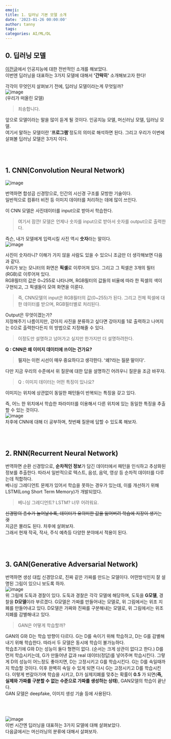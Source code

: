 ```yaml
---
emoji: 
title: 1. 딥러닝 기본 모델 소개
date: '2023-01-26 00:00:00'
author: tanny
tags: 
categories: AI/ML/DL
---
```


## 0. 딥러닝 모델
[이전글](https://tannybrown.github.io/ai/1/)에서 인공지능에 대한 전반적인 소개를 해보았다. <br>
이번엔 딥러닝을 대표하는 3가지 모델에 대해서 **'간략히'** 소개해보고자 한다! <br>


각각이 무엇인지 살펴보기 전에, 딥러닝 모델이라는게 무엇일까? <br>
![image](https://user-images.githubusercontent.com/121401159/214604573-31383ec6-316a-4329-8afc-ed26cc5b225c.png)<br>
(우리가 떠올린 모델)<br>
> 죄송합니다.

앞으로 모델이라는 말을 많이 듣게 될 것이다. 인공지능 모델, 머신러닝 모델, 딥러닝 모델. <br>
여기서 말하는 모델이란 '**프로그램**'정도의 의미로 해석하면 된다. 그리고 우리가 이번에 살펴볼 딥러닝 모델은 3가지 이다.

<br><br>
## 1. CNN(Convolution Neural Network)
![image](https://user-images.githubusercontent.com/121401159/214606928-f0a82073-ece0-4aec-809f-bec7ee9bb606.png)<br>

번역하면 합성곱 신경망으로, 인간의 시신경 구조를 모방한 기술이다.<br>
일반적으로 컴퓨터 비전 등 이미지 데이터를 처리하는 데에 많이 쓰인다.

이 CNN 모델은 사진데이터를 input으로 받아서 학습한다.
> 여기서 잠깐! 모델은 언제나 숫자를 input으로 받아서 숫자를 output으로 출력한다.


즉슨, 내가 모델에게 입력시킬 사진 역시 **숫자**라는 말이다.<br>
![image](https://user-images.githubusercontent.com/121401159/214620268-a93ffe75-9ec1-4455-8a9d-462bd0ec13e2.png)<br>

사진이 숫자라니? 이해가 가지 않을 사람도 있을 수 있으니 조금만 더 생각해보면 다음과 같다.<br>
우리가 보는 모니터의 화면은 **픽셀**로 이루어져 있다. 그리고 그 픽셀은 3개의 필터(RGB)로 이루어져 있다.<br>
RGB필터의 값은 0~255로 나타나며, RGB필터의 값들의 비율에 따라 한 픽셀의 색이 구현되고, 그 픽셀들이 모여 화면을 이룬다.
> 즉, CNN모델의 input은 RGB필터의 값(0~255)가 된다. 그리고 전체 픽셀에 대한 데이터를 받으며, RGB필터별로 처리된다.

Output은 무엇이겠는가?<br>
지정해주기 나름이지만, 강아지 사진을 분류하고 싶다면 강아지를 1로 출력하고 나머지는 0으로 출력한다든지 의 방법으로 지정해줄 수 있다.

> 이정도만 설명하고 넘어가고 싶지만 한가지만 더 설명하려한다.


**Q : CNN은 왜 이미지 데이터에 쓰이는 건가요?**

> **필자는 이런 시선이 매우 중요하다고 생각한다.   '왜?라는 질문 말이다'.**

다만 지금 우리의 수준에서 위 질문에 대한 답을 설명하긴 어려우니 질문을 조금 바꾸자.<br>

> Q : 이미지 데이터는 어떤 특징이 있나요?<br>

이미지는 위치에 상관없이 동일한 패턴들이 반복되는 특징을 갖고 있다. 

즉, 어느 한 위치에서 학습한 파라미터를 이용해서 다른 위치에 있는 동일한 특징을 추출할 수 있는 것이다.<br>
![image](https://user-images.githubusercontent.com/121401159/214611292-62b48317-3723-434d-b083-cdac3288aa1e.png) <br>
차후에 CNN에 대해 더 공부하며, 첫번째 질문에 답할 수 있도록 해보자.




<br><br>
## 2. RNN(Recurrent Neural Network)

번역하면 순환 신경망으로, **순차적인 정보**가 담긴 데이터에서 패턴을 인식하고 추상화된 정보를 추출한다.
따라서 일반적으로 텍스트, 음성, 음악, 영상 등 순차적 데이터를 다루는데 적합하다.<br>
베니싱 그레디언트 문제가 있어서 학습을 못하는 경우가 있는데, 이를 개선하기 위해 LSTM(Long Short Term Memory)가 개발되었다.<br>
> 베니싱 그레디언트? LSTM? 너무 어려워요.


~~신경망의 층수가 늘어날수록, 데이터가 유의미한 값을 잃어버려 학습에 지장이 생기는 것~~<br>
지금은 몰라도 된다. 차후에 살펴보자.<br>
그래서 현재 작곡, 작사, 주식 예측등 다양한 분야에서 적용이 된다.


<br><br>
## 3. GAN(Generative Adversarial Network)
번역하면 생성 대립 신경망으로, 진짜 같은 가짜를 만드는 모델이다.
어떤방식인지 잘 설명된 그림이 있으니 보도록 하자.<br>
![image](https://user-images.githubusercontent.com/121401159/214604094-d6d76500-f31e-485a-baab-0c2f0dd091e3.png)<br>
위 그림에 도둑과 경찰이 있다. 도둑과 경찰은 각각 모델에 해당하며, 도둑을 **G모델**, 경찰을 **D모델**이라 부르겠다.
G모델은 가짜를 만들어내는 모델로, 위 그림에서는 위조 지폐를 만들어내고 있다. D모델은 가짜와 진짜를 구분해내는 모델로, 위 그림에서는 위조 지폐를 감별해내고 있다.<br>
> GAN은 어떻게 학습할까?<br>


GAN의 G와 D는 학습 방향이 다르다. G는 D를 속이기 위해 학습하고, D는 G를 감별해내기 위해 학습한다. 따라서 두 모델은 동시에 학습이 불가능하다.<br>
학습초기에 G와 D는 성능이 둘다 형편이 없다. (순서는 크게 상관이 없다고 한다.) D를 먼저 학습시키는데, G가 만들어낸 값과 real 데이터(정답)를 넣어주며 학습시킨다. 그렇게 D의 성능이 어느정도 좋아지면, D는 고정시키고 G를 학습시킨다. G는 D를 속일때까지 학습할 것이다. 이후 완벽히 속일 수 있게 되면 다시 G는 고정시키고 D를 학습시킨다. 이렇게 번갈아가며 학습을 시키고, D가 실제지폐를 맞추는 확률이 **0.5** 가 되면(**즉, 실제와 가짜를 구분할 수 없는 수준으로 가짜를 생성하는 상태**), GAN모델의 학습이 끝난다.<br>
GAN 모델은 deepfake, 이미지 생성 기술 등에 사용된다. <br>





<br><br>

![image](https://user-images.githubusercontent.com/121401159/214604332-788f93ab-6517-4f54-9f0e-da45d967e7fe.png)<br>
이번 시간엔 딥러닝을 대표하는 3가지 모델에 대해 살펴보았다. <br>
다음글에서는 머신러닝의 분류에 대해서 살펴보자.

```toc

```
